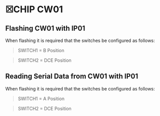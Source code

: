 # ☒CHIP CW01

## Flashing CW01 with IP01
When flashing it is required that the switches be configured as follows:

> SWITCH1 = B Position

> SWITCH2 = DCE Position

## Reading Serial Data from CW01 with IP01
When flashing it is required that the switches be configured as follows:

> SWITCH1 = A Position

> SWITCH2 = DCE Position

